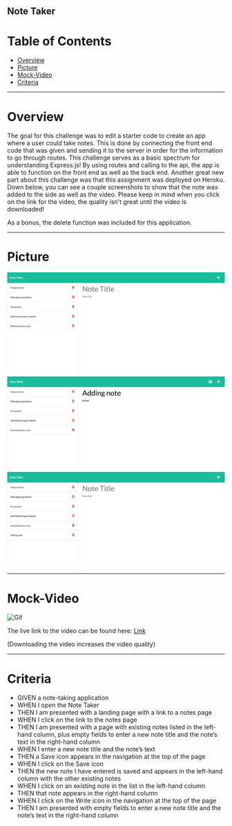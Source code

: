 ## Note Taker

# Table of Contents
- [Overview](#Overview)
- [Picture](#Picture)
- [Mock-Video](#Mock-Video)
- [Criteria](#Criteria)

---

# Overview

The goal for this challenge was to edit a starter code to create an app where a user could take notes. This is done by connecting the front end code that was given and sending it to the server in order for the information to go through routes. This challenge serves as a basic spectrum for understanding Express.js! By using routes and calling to the api, the app is able to function on the front end as well as the back end. Another great new part about this challenge was that this assignment was deployed on Heroku. Down below, you can see a couple screenshots to show that the note was added to the side as well as the video. Please keep in mind when you click on the link for the video, the quality isn't great until the video is downloaded!

As a bonus, the delete function was included for this application.

---

# Picture

![Seeing Notes](./assets/screenshot1.jpg)
![Adding Note](./assets/screenshot2.jpg)
![Deleting Note](./assets/screnshot3.jpg)

---

# Mock-Video

![Gif](./assets/note%20taker.gif)

The live link to the video can be found here:
[Link](https://drive.google.com/file/d/1WeIeQYQ-tSDtk4Mns5iqT6FL0lMJEXot/view)

(Downloading the video increases the video quality)

---

# Criteria
- GIVEN a note-taking application
- WHEN I open the Note Taker
- THEN I am presented with a landing page with a link to a notes page
- WHEN I click on the link to the notes page
- THEN I am presented with a page with existing notes listed in the left-hand column, plus empty fields to enter a new note title and the note’s text in the right-hand column
- WHEN I enter a new note title and the note’s text
- THEN a Save icon appears in the navigation at the top of the page
- WHEN I click on the Save icon
- THEN the new note I have entered is saved and appears in the left-hand column with the other existing notes
- WHEN I click on an existing note in the list in the left-hand column
- THEN that note appears in the right-hand column
- WHEN I click on the Write icon in the navigation at the top of the page
- THEN I am presented with empty fields to enter a new note title and the note’s text in the right-hand column